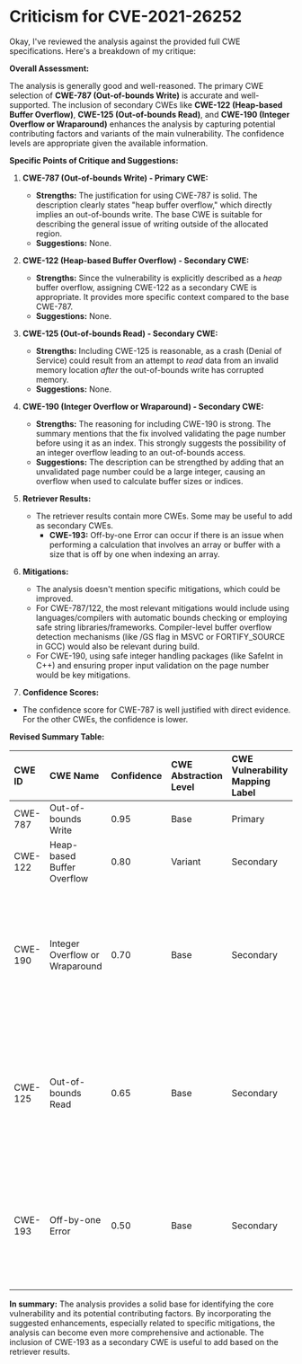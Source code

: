 # Criticism for CVE-2021-26252

Okay, I've reviewed the analysis against the provided full CWE specifications. Here's a breakdown of my critique:

**Overall Assessment:**

The analysis is generally good and well-reasoned. The primary CWE selection of **CWE-787 (Out-of-bounds Write)** is accurate and well-supported.  The inclusion of secondary CWEs like **CWE-122 (Heap-based Buffer Overflow)**, **CWE-125 (Out-of-bounds Read)**, and **CWE-190 (Integer Overflow or Wraparound)** enhances the analysis by capturing potential contributing factors and variants of the main vulnerability. The confidence levels are appropriate given the available information.

**Specific Points of Critique and Suggestions:**

1.  **CWE-787 (Out-of-bounds Write) - Primary CWE:**

    *   **Strengths:** The justification for using CWE-787 is solid.  The description clearly states "heap buffer overflow," which directly implies an out-of-bounds write. The base CWE is suitable for describing the general issue of writing outside of the allocated region.
    *   **Suggestions:** None.

2.  **CWE-122 (Heap-based Buffer Overflow) - Secondary CWE:**

    *   **Strengths:**  Since the vulnerability is explicitly described as a *heap* buffer overflow, assigning CWE-122 as a secondary CWE is appropriate. It provides more specific context compared to the base CWE-787.
    *   **Suggestions:** None.

3.  **CWE-125 (Out-of-bounds Read) - Secondary CWE:**

    *   **Strengths:** Including CWE-125 is reasonable, as a crash (Denial of Service) could result from an attempt to *read* data from an invalid memory location *after* the out-of-bounds write has corrupted memory.
    *   **Suggestions:** None.

4.  **CWE-190 (Integer Overflow or Wraparound) - Secondary CWE:**

    *   **Strengths:** The reasoning for including CWE-190 is strong. The summary mentions that the fix involved validating the page number before using it as an index. This strongly suggests the possibility of an integer overflow leading to an out-of-bounds access.
    *   **Suggestions:**  The description can be strengthed by adding that an unvalidated page number could be a large integer, causing an overflow when used to calculate buffer sizes or indices.

5.  **Retriever Results:**

    *   The retriever results contain more CWEs. Some may be useful to add as secondary CWEs.
        *   **CWE-193:** Off-by-one Error can occur if there is an issue when performing a calculation that involves an array or buffer with a size that is off by one when indexing an array.

6. **Mitigations:**

    *   The analysis doesn't mention specific mitigations, which could be improved.
    *   For CWE-787/122, the most relevant mitigations would include using languages/compilers with automatic bounds checking or employing safe string libraries/frameworks. Compiler-level buffer overflow detection mechanisms (like /GS flag in MSVC or FORTIFY\_SOURCE in GCC) would also be relevant during build.
    *   For CWE-190, using safe integer handling packages (like SafeInt in C++) and ensuring proper input validation on the page number would be key mitigations.

7. **Confidence Scores:**

* The confidence score for CWE-787 is well justified with direct evidence. For the other CWEs, the confidence is lower.

**Revised Summary Table:**

| CWE ID  | CWE Name                               | Confidence | CWE Abstraction Level | CWE Vulnerability Mapping Label | CWE-Vulnerability Mapping Notes                                                                                                                                                                                                                                                                                                               |
| :------ | :------------------------------------- | :--------- | :-------------------- | :------------------------------ | :--------------------------------------------------------------------------------------------------------------------------------------------------------------------------------------------------------------------------------------------------------------------------------------------------------------------------------------------- |
| CWE-787 | Out-of-bounds Write                  | 0.95       | Base                  | Primary                       | Allowed                                                                                                                                                                                                                                                                                                                                       |
| CWE-122 | Heap-based Buffer Overflow           | 0.80       | Variant               | Secondary                     | Allowed                                                                                                                                                                                                                                                                                                                                       |
| CWE-190 | Integer Overflow or Wraparound     | 0.70       | Base                  | Secondary                     | Allowed - Unvalidated page number may be a large integer, causing an overflow when used to calculate buffer sizes or indices.                                                                                                                                                                                                           |
| CWE-125 | Out-of-bounds Read                  | 0.65       | Base                  | Secondary                     | Allowed - A crash can result from attempting to read from invalid memory after corruption due to the buffer overflow.                                                                                                                                                                                                                             |
| CWE-193 | Off-by-one Error                  | 0.50       | Base                  | Secondary                     | Allowed - Off by one error involved in the calculation of buffer size when indexing the page number.                                                                                                                                                                                                                             |

**In summary:** The analysis provides a solid base for identifying the core vulnerability and its potential contributing factors. By incorporating the suggested enhancements, especially related to specific mitigations, the analysis can become even more comprehensive and actionable. The inclusion of CWE-193 as a secondary CWE is useful to add based on the retriever results.